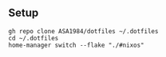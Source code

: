 ## Setup
```shell
gh repo clone ASA1984/dotfiles ~/.dotfiles
cd ~/.dotfiles
home-manager switch --flake "./#nixos"
```

